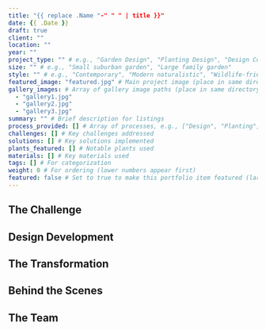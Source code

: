 ```yaml
---
title: "{{ replace .Name "-" " " | title }}"
date: {{ .Date }}
draft: true
client: ""
location: ""
year: ""
project_type: "" # e.g., "Garden Design", "Planting Design", "Design Consultation"
size: "" # e.g., "Small suburban garden", "Large family garden"
style: "" # e.g., "Contemporary", "Modern naturalistic", "Wildlife-friendly"
featured_image: "featured.jpg" # Main project image (place in same directory)
gallery_images: # Array of gallery image paths (place in same directory)
  - "gallery1.jpg"
  - "gallery2.jpg"
  - "gallery3.jpg"
summary: "" # Brief description for listings
process_provided: [] # Array of processes, e.g., ["Design", "Planting", "Project Management"]
challenges: [] # Key challenges addressed
solutions: [] # Key solutions implemented
plants_featured: [] # Notable plants used
materials: [] # Key materials used
tags: [] # For categorization
weight: 0 # For ordering (lower numbers appear first)
featured: false # Set to true to make this portfolio item featured (larger size)
---
```


<!-- Project description goes here -->

## The Challenge

<!-- Describe the challenges this garden presented -->

## Design Development

<!-- Describe how you solved the challenges -->

## The Transformation

<!-- Describe the final outcome and client satisfaction -->

## Behind the Scenes

## The Team
